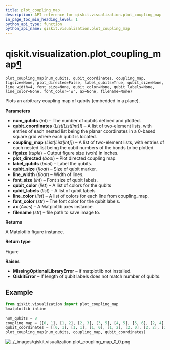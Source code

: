 ```yaml
---
title: plot_coupling_map
description: API reference for qiskit.visualization.plot_coupling_map
in_page_toc_min_heading_level: 1
python_api_type: function
python_api_name: qiskit.visualization.plot_coupling_map
---
```


# qiskit.visualization.plot\_coupling\_map[¶](#qiskit-visualization-plot-coupling-map "Permalink to this headline")

<span id="qiskit.visualization.plot_coupling_map" />

`plot_coupling_map(num_qubits, qubit_coordinates, coupling_map, figsize=None, plot_directed=False, label_qubits=True, qubit_size=None, line_width=4, font_size=None, qubit_color=None, qubit_labels=None, line_color=None, font_color='w', ax=None, filename=None)`

Plots an arbitrary coupling map of qubits (embedded in a plane).

**Parameters**

*   **num\_qubits** (*int*) – The number of qubits defined and plotted.
*   **qubit\_coordinates** (*List\[List\[int]]*) – A list of two-element lists, with entries of each nested list being the planar coordinates in a 0-based square grid where each qubit is located.
*   **coupling\_map** (*List\[List\[int]]*) – A list of two-element lists, with entries of each nested list being the qubit numbers of the bonds to be plotted.
*   **figsize** (*tuple*) – Output figure size (wxh) in inches.
*   **plot\_directed** (*bool*) – Plot directed coupling map.
*   **label\_qubits** (*bool*) – Label the qubits.
*   **qubit\_size** (*float*) – Size of qubit marker.
*   **line\_width** (*float*) – Width of lines.
*   **font\_size** (*int*) – Font size of qubit labels.
*   **qubit\_color** (*list*) – A list of colors for the qubits
*   **qubit\_labels** (*list*) – A list of qubit labels
*   **line\_color** (*list*) – A list of colors for each line from coupling\_map.
*   **font\_color** (*str*) – The font color for the qubit labels.
*   **ax** (*Axes*) – A Matplotlib axes instance.
*   **filename** (*str*) – file path to save image to.

**Returns**

A Matplotlib figure instance.

**Return type**

Figure

**Raises**

*   **MissingOptionalLibraryError** – if matplotlib not installed.
*   **QiskitError** – If length of qubit labels does not match number of qubits.

## Example

```python
from qiskit.visualization import plot_coupling_map
%matplotlib inline

num_qubits = 8
coupling_map = [[0, 1], [1, 2], [2, 3], [3, 5], [4, 5], [5, 6], [2, 4], [6, 7]]
qubit_coordinates = [[0, 1], [1, 1], [1, 0], [1, 2], [2, 0], [2, 2], [2, 1], [3, 1]]
plot_coupling_map(num_qubits, coupling_map, qubit_coordinates)
```

![../\_images/qiskit.visualization.plot\_coupling\_map\_0\_0.png](/images/api/qiskit/0.37/qiskit.visualization.plot_coupling_map_0_0.png)

